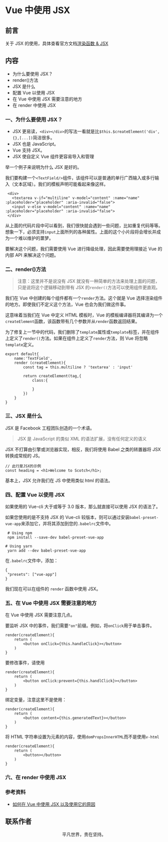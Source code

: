 # Vue 中使用 JSX

## 前言

关于 JSX 的使用，具体查看官方文档[渲染函数 & JSX](https://cn.vuejs.org/v2/guide/render-function.html)

## 内容

- 为什么要使用 JSX？
- render()方法
- JSX 是什么
- 配置 Vue 以使用 JSX
- 在 Vue 中使用 JSX 需要注意的地方
- 在 render 中使用 JSX

### 一、为什么要使用 JSX？

- JSX 更易读，`<div></div>`的写法一看就是比`$this.$createElement('div',{},[...])`简洁很多。
- JSX 也是 JavaScript。
- Vue 支持 JSX。
- JSX 使自定义 Vue 组件更容易导入和管理

举一个例子来说明为什么 JSX 是好的。

我们要构建一个`<TextField/>`组件，该组件可以是普通的单行广西输入或多行输入（文本区域）。我们的模板声明可能看起来像这样。

```
 <div>
   <textarea v-if="multiline" v-model="content" :name="name" :placeholder="placeholder" :aria-invalid="false">
   <input v-else v-model="content" :name="name" :placeholder="placeholder" :aria-invalid="false">
 </div>
```

从上面的代码片段中可以看到，我们很快就会遇到一些问题，比如重复代码等等。想象一下，必须支持`input`上面所列的各种属性。上面的这个小片段将会增长并成为一个难以维护的噩梦。

要解决这个问题，我们需要使用 Vue 进行降级处理，因此需要使用理接近 Vue 的内部 API 来解决这个问题。

### 二、render()方法

> 注意：这里并不是说没有 JSX 就没有一种简单的方法来处理上面的问题，只是说将这个逻辑移动到带有 JSX 的`render()`方法可以使用组件更直观。

我们在 Vue 中创建的每个组件都有一个`render`方法。这个就是 Vue 选择渲染组件的地方。即使我们不定义这个方法，Vue 也会为我们做这件事。

这意味着当我们在 Vue 中定义 HTML 模板时，Vue 的模板编译器将其编译为一个`createElement`函数，该函数带有几个参数并从`render`函数返回结果。

为了修复上一节中的代码，我们删除了`template`属性或`template`标签，并在组件上定义了`render()`方法。如果在组件上定义了`render`方法，则 Vue 将忽略`template`定义。

```
export default{
    name:'TextField',
    render (createElement){
        const tag = this.multiline ? 'textarea' : 'input'

        return createElement(tag,{
            class:{

            }
        })
    }
}
```

### 三、JSX 是什么

JSX 是 Facebook 工程团队创造的一个术语。

> JSX 是 JavaScript 的类似 XML 的语法扩展，没有任何定义的语义

JSX 不打算由引擎或浏览器实现，相反，我们将使用 Babel 之类的转置器将 JSX 转换成常规的 JS。

```
// 此行是JSX的示例
const heading = <h1>Welcome to Scotch</h1>;
```

基本上，JSX 允许我们在 JS 中使用类似 html 的语法。

### 四、配置 Vue 以使用 JSX

如果使用的 Vue-cli 大于或等于 3.0 版本，那么就直接可以使用 JSX 的语法了。

如果您使用的是不支持 JSX 的 Vue-cli 较版本，则可以通过安装`babel-preset-vue-app`来添加它，并将其添加到您的`.babelrc`文件中。

```
 # Using npm
 npm install --save-dev babel-preset-vue-app

# Using yarn
 yarn add --dev babel-preset-vue-app
```

在`.babelrc`文件中，添加：

```
{
 "presets": ["vue-app"]
}
```

我们现在可以在组件的 `render` 函数中使用 JSX。

### 五、在 Vue 中使用 JSX 需要注意的地方

在 Vue 中使用 JSX 需要注意几点。

要监听 JSX 中的事件，我们需要`"on"`前缀。例如，将`onClick`用于单击事件。

```
render(createElement){
    return (
        <button onClick={this.handleClick}></button>
    )
}
```

要修改事件，请使用

```
render(createElement){
    return (
        <button onClick:prevent={this.handlClick}></button>
    )
}
```

绑定变量，注意这里不是使用：

```
render(createElement){
    return (
        <button content={this.generatedText}></button>
    )
}
```

将 HTML 字符串设置为元素的内容，使用`domPropsInnerHTML`而不是使用`v-html`

```
render(createElement){
    return (
        <button></button>
    )
}
```

### 六、在 render 中使用 JSX

### 参考资料

- [如何在 Vue 中使用 JSX 以及使用它的原因](https://juejin.im/post/5e409f02e51d4526f16e3bce)

## 联系作者

<div align="center">
    <p>
        平凡世界，贵在坚持。
    </p>
    <img :src="$withBase('/about/contact.png')" />
</div>

